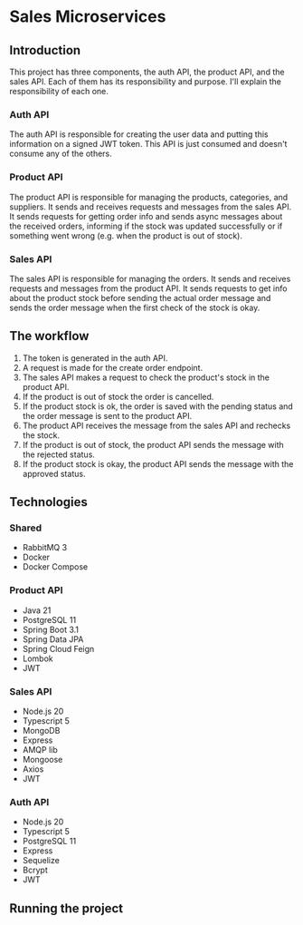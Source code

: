 # Sales Microservices

## Introduction

This project has three components, the auth API, the product API, and the sales API. Each of them has its responsibility and purpose. I'll explain the responsibility of each one.

### Auth API

The auth API is responsible for creating the user data and putting this information on a signed JWT token. This API is just consumed and doesn't consume any of the others.

### Product API

The product API is responsible for managing the products, categories, and suppliers. It sends and receives requests and messages from the sales API. It sends requests for getting order info and sends async messages about the received orders, informing if the stock was updated successfully or if something went wrong (e.g. when the product is out of stock).

### Sales API

The sales API is responsible for managing the orders. It sends and receives requests and messages from the product API. It sends requests to get info about the product stock before sending the actual order message and sends the order message when the first check of the stock is okay.

## The workflow

1. The token is generated in the auth API.
2. A request is made for the create order endpoint.
3. The sales API makes a request to check the product's stock in the product API.
4. If the product is out of stock the order is cancelled.
5. If the product stock is ok, the order is saved with the pending status and the order message is sent to the product API.
6. The product API receives the message from the sales API and rechecks the stock.
7. If the product is out of stock, the product API sends the message with the rejected status.
8. If the product stock is okay, the product API sends the message with the approved status.

## Technologies

### Shared

- RabbitMQ 3
- Docker
- Docker Compose

### Product API

- Java 21
- PostgreSQL 11
- Spring Boot 3.1
- Spring Data JPA
- Spring Cloud Feign
- Lombok
- JWT

### Sales API

- Node.js 20
- Typescript 5
- MongoDB
- Express
- AMQP lib
- Mongoose
- Axios
- JWT

### Auth API

- Node.js 20
- Typescript 5
- PostgreSQL 11
- Express
- Sequelize
- Bcrypt
- JWT

## Running the project
